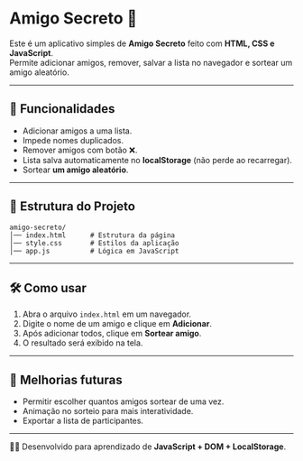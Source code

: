# Amigo Secreto 🎁

Este é um aplicativo simples de **Amigo Secreto** feito com **HTML, CSS e JavaScript**.  
Permite adicionar amigos, remover, salvar a lista no navegador e sortear um amigo aleatório.

---

## 🚀 Funcionalidades
- Adicionar amigos a uma lista.
- Impede nomes duplicados.
- Remover amigos com botão ❌.
- Lista salva automaticamente no **localStorage** (não perde ao recarregar).
- Sortear **um amigo aleatório**.

---

## 📂 Estrutura do Projeto
```
amigo-secreto/
│── index.html      # Estrutura da página
│── style.css       # Estilos da aplicação
│── app.js          # Lógica em JavaScript
```
---

## 🛠️ Como usar
1. Abra o arquivo `index.html` em um navegador.
2. Digite o nome de um amigo e clique em **Adicionar**.
3. Após adicionar todos, clique em **Sortear amigo**.
4. O resultado será exibido na tela.

---

## 📌 Melhorias futuras
- Permitir escolher quantos amigos sortear de uma vez.
- Animação no sorteio para mais interatividade.
- Exportar a lista de participantes.

---

👨‍💻 Desenvolvido para aprendizado de **JavaScript + DOM + LocalStorage**.

